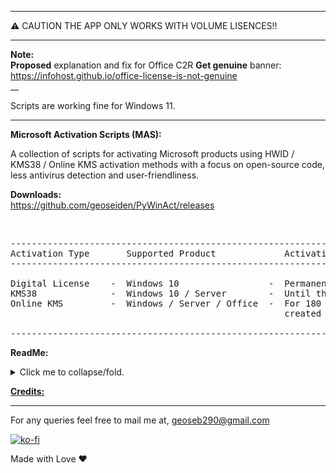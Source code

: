 *******************************************************************************************************************************************
⚠️ CAUTION THE APP ONLY WORKS WITH VOLUME LISENCES!!
*******************************************************************************************************************************************

**Note:**<br/>
**Proposed** explanation and fix for Office C2R **Get genuine** banner:<br/>
https://infohost.github.io/office-license-is-not-genuine
<br/>
__

Scripts are working fine for Windows 11.

<hr>


   **Microsoft Activation Scripts (MAS):**

   A collection of scripts for activating Microsoft products using HWID / KMS38 / Online KMS activation methods 
   with a focus on open-source code, less antivirus detection and user-friendliness.
   

   **Downloads:** <br/>
   https://github.com/geoseiden/PyWinAct/releases

<br/> 

<pre class="ipsCode prettyprint lang-html prettyprinted"><span class="pln">----------------------------------------------------------------------------------------------
Activation Type       Supported Product             Activation Period
----------------------------------------------------------------------------------------------

Digital License    -  Windows 10                 -  Permanent
KMS38              -  Windows 10 / Server        -  Until the year 2038
Online KMS         -  Windows / Server / Office  -  For 180 Days, renewal task needs to be 
                                                    created for lifetime auto activation.

----------------------------------------------------------------------------------------------</span></pre>

   **ReadMe:**
   
<p>
<details>
<summary>Click me to collapse/fold.</summary>
<br/> 
<a href="https://raw.githubusercontent.com/geoseiden/PyWinAct/master/PyWinAct_Files/Readmefiles/hwid_readme.txt" target="_blank" rel="nofollow noreferrer noopener">Digital License (HWID) Activation</a> <br /> <a href="https://raw.githubusercontent.com/geoseiden/PyWinAct/master/PyWinAct_Files/Readmefiles/kms38_readme.txt" target="_blank">KMS38 Activation</a> <br /> <a href="https://raw.githubusercontent.com/geoseiden/PyWinAct/master/PyWinAct_Files/Readmefiles/kms38prot_readme.txt" target="_blank">KMS38_Protection</a> <br /> <a href="https://raw.githubusercontent.com/geoseiden/PyWinAct/master/PyWinAct_Files/Readmefiles/oldact_readme.txt" target="_blank">Online KMS Activation</a> <br /> <a href="https://pastebin.com/raw/7Xyaf15Z" target="_blank">Activation Methods info and faqs</a>  <br /> <a href="https://pastebin.com/raw/jduBSazJ" target="_blank" rel="nofollow noreferrer noopener">Download Genuine Installation Media</a>
  </details></p> 

   [**Credits:**](https://raw.githubusercontent.com/geoseiden/PyWinAct/master/PyWinAct_Files/Readmefiles/Credits.txt)


<hr />

For any queries feel free to mail me at, geoseb290@gmail.com


[![ko-fi](https://ko-fi.com/img/githubbutton_sm.svg)](https://ko-fi.com/U7U05DZIW)

Made with Love ❤️
